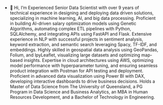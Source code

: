 - 👋 Hi, I’m Experienced Senior Data Scientist with over 9 years of technical experience in designing and deploying data driven solutions, specializing in machine learning, AI, and big data processing. Proficient in building AI-driven salary optimization models using Genetic Algorithms, automating complex ETL pipelines with Python, SQLAlchemy, and integrating APIs using FastAPI and Flask. Extensive experience in NLP with successful projects in sentiment analysis, keyword extraction, and semantic search leveraging Spacy, TF-IDF, and embeddings. Highly skilled in geospatial data analysis using GeoPandas, Folium, and IpyLeaflet, visualizing large datasets and optimizing map-based insights. Expertise in cloud architectures using AWS, optimizing model performance with hyperparameter tuning, and ensuring seamless product integration with Postman for API testing and deployment. Proficient in advanced data visualization using Power BI with DAX, developing interactive dashboards to drive business decisions. Holds a Master of Data Science from The University of Queensland, a PG Program in Data Science and Business Analytics, an MBA in Human Resources Development, and a Bachelor of Technology in Engineering.	  
